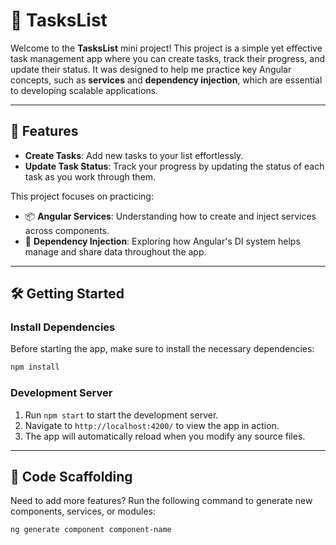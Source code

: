 # 📝 TasksList

Welcome to the **TasksList** mini project! This project is a simple yet effective task management app where you can create tasks, track their progress, and update their status. It was designed to help me practice key Angular concepts, such as **services** and **dependency injection**, which are essential to developing scalable applications.

---

## 🚀 Features

- **Create Tasks**: Add new tasks to your list effortlessly.
- **Update Task Status**: Track your progress by updating the status of each task as you work through them.

This project focuses on practicing:
- 📦 **Angular Services**: Understanding how to create and inject services across components.
- 🧩 **Dependency Injection**: Exploring how Angular's DI system helps manage and share data throughout the app.

---

## 🛠️ Getting Started

### Install Dependencies

Before starting the app, make sure to install the necessary dependencies:

```bash
npm install
```

### Development Server

1. Run `npm start` to start the development server.
2. Navigate to `http://localhost:4200/` to view the app in action.
3. The app will automatically reload when you modify any source files.

---

## 📄 Code Scaffolding

Need to add more features? Run the following command to generate new components, services, or modules:

```bash
ng generate component component-name
